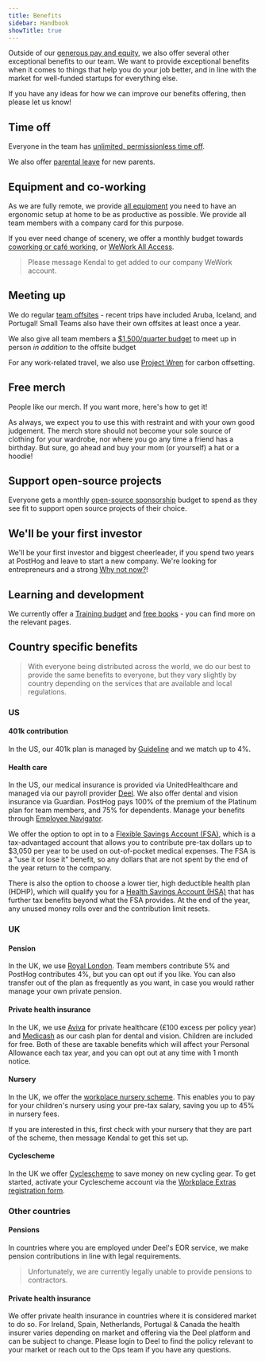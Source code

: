 ```yaml
---
title: Benefits
sidebar: Handbook
showTitle: true
---
```


Outside of our [generous pay and equity](/handbook/people/compensation), we also offer several other exceptional benefits to our team. We want to provide exceptional benefits when it comes to things that help you do your job better, and in line with the market for well-funded startups for everything else.

If you have any ideas for how we can improve our benefits offering, then please let us know!

## Time off

Everyone in the team has [unlimited, permissionless time off](/handbook/people/time-off). 

We also offer [parental leave](/handbook/people/time-off#parental-leave) for new parents. 

## Equipment and co-working

As we are fully remote, we provide [all equipment](/handbook/people/spending-money#equipment) you need to have an ergonomic setup at home to be as productive as possible. We provide all team members with a company card for this purpose.

If you ever need change of scenery, we offer a monthly budget towards [coworking or café working](/handbook/people/spending-money#work-space), or [WeWork All Access](https://www.wework.com/solutions/wework-all-access).

> Please message Kendal to get added to our company WeWork account. 

## Meeting up 

We do regular [team offsites](/handbook/company/offsites) - recent trips have included Aruba, Iceland, and Portugal! Small Teams also have their own offsites at least once a year. 

We also give all team members a [$1,500/quarter budget](/handbook/people/spending-money#budget-for-socializing) to meet up in person _in addition_ to the offsite budget

For any work-related travel, we also use [Project Wren](https://www.wren.co/) for carbon offsetting. 

## Free merch

People like our merch. If you want more, <PrivateLink url="https://github.com/PostHog/runbooks/blob/main/docs/merch.md"> here's how to get it! </PrivateLink> 

As always, we expect you to use this with restraint and with your own good judgement. The merch store should not become your sole source of clothing for your wardrobe, nor where you go any time a friend has a birthday. But sure, go ahead and buy your mom (or yourself) a hat or a hoodie!

## Support open-source projects

Everyone gets a monthly [open-source sponsorship](/handbook/people/spending-money#open-source-sponsorship-for-individuals) budget to spend as they see fit to support open source projects of their choice.

## We'll be your first investor

We'll be your first investor and biggest cheerleader, if you spend two years at PostHog and leave to start a new company. We're looking for entrepreneurs and a strong [Why not now?](/handbook/company/values#why-not-now)!

## Learning and development

We currently offer a [Training budget](/handbook/people/training#training-budget) and [free books](/handbook/people/training#books) - you can find more on the relevant pages.  

## Country specific benefits

> With everyone being distributed across the world, we do our best to provide the same benefits to everyone, but they vary slightly by country depending on the services that are available and local regulations. 

### US

#### 401k contribution

In the US, our 401k plan is managed by [Guideline](https://www.guideline.com/) and we match up to 4%. 

#### Health care

In the US, our medical insurance is provided via UnitedHealthcare and managed via our payroll provider [Deel](https://app.deel.com/). We also offer dental and vision insurance via Guardian. PostHog pays 100% of the premium of the Platinum plan for team members, and 75% for dependents. Manage your benefits through [Employee Navigator](https://www.employeenavigator.com/).

We offer the option to opt in to a [Flexible Savings Account (FSA)](https://www.healthcare.gov/have-job-based-coverage/flexible-spending-accounts/), which is a tax-advantaged account that allows you to contribute pre-tax dollars up to $3,050 per year to be used on out-of-pocket medical expenses. The FSA is a "use it or lose it" benefit, so any dollars that are not spent by the end of the year return to the company.  

There is also the option to choose a lower tier, high deductible health plan (HDHP), which will qualify you for a [Health Savings Account (HSA)](https://www.healthcare.gov/glossary/health-savings-account-hsa/) that has further tax benefits beyond what the FSA provides. At the end of the year, any unused money rolls over and the contribution limit resets.

### UK

#### Pension

In the UK, we use [Royal London](https://www.royallondon.com/). Team members contribute 5% and PostHog contributes 4%, but you can opt out if you like. You can also transfer out of the plan as frequently as you want, in case you would rather manage your own private pension. 

#### Private health insurance

In the UK, we use [Aviva](https://www.aviva.co.uk/business/health-protection-wellbeing/health-insurance/) for private healthcare (£100 excess per policy year) and [Medicash](https://www.medicash.org/) as our cash plan for dental and vision. Children are included for free. Both of these are taxable benefits which will affect your Personal Allowance each tax year, and you can opt out at any time with 1 month notice. 

#### Nursery

In the UK, we offer the [workplace nursery scheme](https://www.workplace-nursery.net/). This enables you to pay for your children's nursery using your pre-tax salary, saving you up to 45% in nursery fees. 

If you are interested in this, first check with your nursery that they are part of the scheme, then message Kendal to get this set up.

#### Cyclescheme
In the UK we offer [Cyclescheme](https://www.cyclescheme.co.uk/) to save money on new cycling gear. To get started, activate your Cyclescheme account via the [Workplace Extras registration form](https://app.workplaceextras.com/employee-register/9a1bc53).

### Other countries

#### Pensions 

In countries where you are employed under Deel's EOR service, we make pension contributions in line with legal requirements. 

> Unfortunately, we are currently legally unable to provide pensions to contractors. 

#### Private health insurance

We offer private health insurance in countries where it is considered market to do so.
For Ireland, Spain, Netherlands, Portugal & Canada the health insurer varies depending on market and offering via the Deel platform and can be subject to change. Please login to Deel to find the policy relevant to your market or reach out to the Ops team if you have any questions. 

